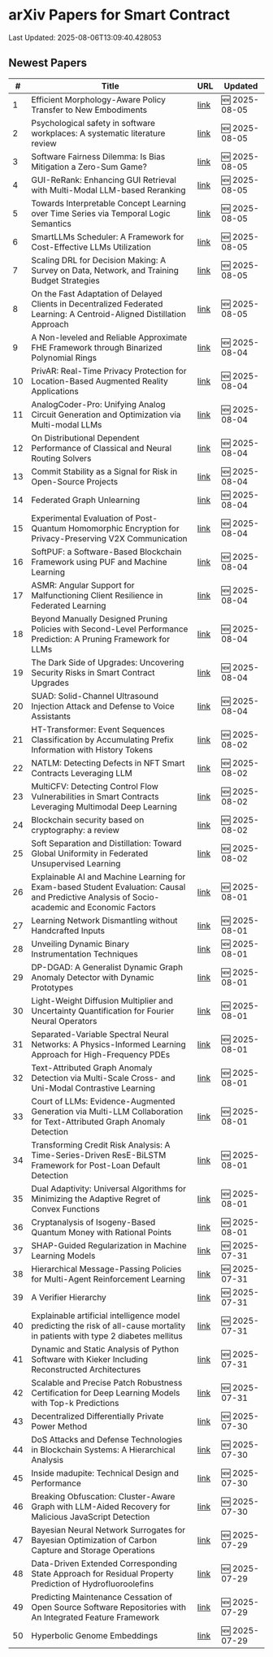 # arXiv Papers for Smart Contract

Last Updated: 2025-08-06T13:09:40.428053

## Newest Papers

|\#|Title|URL|Updated|
|---|---|---|---|
|1|Efficient Morphology-Aware Policy Transfer to New Embodiments|[link](http://arxiv.org/abs/2508.03660v1)|🆕 2025-08-05|
|2|Psychological safety in software workplaces: A systematic literature review|[link](http://arxiv.org/abs/2508.03369v1)|🆕 2025-08-05|
|3|Software Fairness Dilemma: Is Bias Mitigation a Zero-Sum Game?|[link](http://arxiv.org/abs/2508.03323v1)|🆕 2025-08-05|
|4|GUI-ReRank: Enhancing GUI Retrieval with Multi-Modal LLM-based Reranking|[link](http://arxiv.org/abs/2508.03298v1)|🆕 2025-08-05|
|5|Towards Interpretable Concept Learning over Time Series via Temporal Logic Semantics|[link](http://arxiv.org/abs/2508.03269v1)|🆕 2025-08-05|
|6|SmartLLMs Scheduler: A Framework for Cost-Effective LLMs Utilization|[link](http://arxiv.org/abs/2508.03258v1)|🆕 2025-08-05|
|7|Scaling DRL for Decision Making: A Survey on Data, Network, and Training Budget Strategies|[link](http://arxiv.org/abs/2508.03194v1)|🆕 2025-08-05|
|8|On the Fast Adaptation of Delayed Clients in Decentralized Federated Learning: A Centroid-Aligned Distillation Approach|[link](http://arxiv.org/abs/2508.02993v1)|🆕 2025-08-05|
|9|A Non-leveled and Reliable Approximate FHE Framework through Binarized Polynomial Rings|[link](http://arxiv.org/abs/2508.02943v1)|🆕 2025-08-04|
|10|PrivAR: Real-Time Privacy Protection for Location-Based Augmented Reality Applications|[link](http://arxiv.org/abs/2508.02551v1)|🆕 2025-08-04|
|11|AnalogCoder-Pro: Unifying Analog Circuit Generation and Optimization via Multi-modal LLMs|[link](http://arxiv.org/abs/2508.02518v1)|🆕 2025-08-04|
|12|On Distributional Dependent Performance of Classical and Neural Routing Solvers|[link](http://arxiv.org/abs/2508.02510v1)|🆕 2025-08-04|
|13|Commit Stability as a Signal for Risk in Open-Source Projects|[link](http://arxiv.org/abs/2508.02487v1)|🆕 2025-08-04|
|14|Federated Graph Unlearning|[link](http://arxiv.org/abs/2508.02485v1)|🆕 2025-08-04|
|15|Experimental Evaluation of Post-Quantum Homomorphic Encryption for Privacy-Preserving V2X Communication|[link](http://arxiv.org/abs/2508.02461v1)|🆕 2025-08-04|
|16|SoftPUF: a Software-Based Blockchain Framework using PUF and Machine Learning|[link](http://arxiv.org/abs/2508.02438v1)|🆕 2025-08-04|
|17|ASMR: Angular Support for Malfunctioning Client Resilience in Federated Learning|[link](http://arxiv.org/abs/2508.02414v1)|🆕 2025-08-04|
|18|Beyond Manually Designed Pruning Policies with Second-Level Performance Prediction: A Pruning Framework for LLMs|[link](http://arxiv.org/abs/2508.02381v1)|🆕 2025-08-04|
|19|The Dark Side of Upgrades: Uncovering Security Risks in Smart Contract Upgrades|[link](http://arxiv.org/abs/2508.02145v1)|🆕 2025-08-04|
|20|SUAD: Solid-Channel Ultrasound Injection Attack and Defense to Voice Assistants|[link](http://arxiv.org/abs/2508.02116v1)|🆕 2025-08-04|
|21|HT-Transformer: Event Sequences Classification by Accumulating Prefix Information with History Tokens|[link](http://arxiv.org/abs/2508.01474v1)|🆕 2025-08-02|
|22|NATLM: Detecting Defects in NFT Smart Contracts Leveraging LLM|[link](http://arxiv.org/abs/2508.01351v1)|🆕 2025-08-02|
|23|MultiCFV: Detecting Control Flow Vulnerabilities in Smart Contracts Leveraging Multimodal Deep Learning|[link](http://arxiv.org/abs/2508.01346v1)|🆕 2025-08-02|
|24|Blockchain security based on cryptography: a review|[link](http://arxiv.org/abs/2508.01280v1)|🆕 2025-08-02|
|25|Soft Separation and Distillation: Toward Global Uniformity in Federated Unsupervised Learning|[link](http://arxiv.org/abs/2508.01251v1)|🆕 2025-08-02|
|26|Explainable AI and Machine Learning for Exam-based Student Evaluation: Causal and Predictive Analysis of Socio-academic and Economic Factors|[link](http://arxiv.org/abs/2508.00785v1)|🆕 2025-08-01|
|27|Learning Network Dismantling without Handcrafted Inputs|[link](http://arxiv.org/abs/2508.00706v1)|🆕 2025-08-01|
|28|Unveiling Dynamic Binary Instrumentation Techniques|[link](http://arxiv.org/abs/2508.00682v1)|🆕 2025-08-01|
|29|DP-DGAD: A Generalist Dynamic Graph Anomaly Detector with Dynamic Prototypes|[link](http://arxiv.org/abs/2508.00664v1)|🆕 2025-08-01|
|30|Light-Weight Diffusion Multiplier and Uncertainty Quantification for Fourier Neural Operators|[link](http://arxiv.org/abs/2508.00643v1)|🆕 2025-08-01|
|31|Separated-Variable Spectral Neural Networks: A Physics-Informed Learning Approach for High-Frequency PDEs|[link](http://arxiv.org/abs/2508.00628v1)|🆕 2025-08-01|
|32|Text-Attributed Graph Anomaly Detection via Multi-Scale Cross- and Uni-Modal Contrastive Learning|[link](http://arxiv.org/abs/2508.00513v1)|🆕 2025-08-01|
|33|Court of LLMs: Evidence-Augmented Generation via Multi-LLM Collaboration for Text-Attributed Graph Anomaly Detection|[link](http://arxiv.org/abs/2508.00507v1)|🆕 2025-08-01|
|34|Transforming Credit Risk Analysis: A Time-Series-Driven ResE-BiLSTM Framework for Post-Loan Default Detection|[link](http://arxiv.org/abs/2508.00415v1)|🆕 2025-08-01|
|35|Dual Adaptivity: Universal Algorithms for Minimizing the Adaptive Regret of Convex Functions|[link](http://arxiv.org/abs/2508.00392v1)|🆕 2025-08-01|
|36|Cryptanalysis of Isogeny-Based Quantum Money with Rational Points|[link](http://arxiv.org/abs/2508.00351v1)|🆕 2025-08-01|
|37|SHAP-Guided Regularization in Machine Learning Models|[link](http://arxiv.org/abs/2507.23665v1)|🆕 2025-07-31|
|38|Hierarchical Message-Passing Policies for Multi-Agent Reinforcement Learning|[link](http://arxiv.org/abs/2507.23604v1)|🆕 2025-07-31|
|39|A Verifier Hierarchy|[link](http://arxiv.org/abs/2507.23504v1)|🆕 2025-07-31|
|40|Explainable artificial intelligence model predicting the risk of all-cause mortality in patients with type 2 diabetes mellitus|[link](http://arxiv.org/abs/2507.23491v1)|🆕 2025-07-31|
|41|Dynamic and Static Analysis of Python Software with Kieker Including Reconstructed Architectures|[link](http://arxiv.org/abs/2507.23425v1)|🆕 2025-07-31|
|42|Scalable and Precise Patch Robustness Certification for Deep Learning Models with Top-k Predictions|[link](http://arxiv.org/abs/2507.23335v1)|🆕 2025-07-31|
|43|Decentralized Differentially Private Power Method|[link](http://arxiv.org/abs/2507.22849v1)|🆕 2025-07-30|
|44|DoS Attacks and Defense Technologies in Blockchain Systems: A Hierarchical Analysis|[link](http://arxiv.org/abs/2507.22611v1)|🆕 2025-07-30|
|45|Inside madupite: Technical Design and Performance|[link](http://arxiv.org/abs/2507.22538v1)|🆕 2025-07-30|
|46|Breaking Obfuscation: Cluster-Aware Graph with LLM-Aided Recovery for Malicious JavaScript Detection|[link](http://arxiv.org/abs/2507.22447v1)|🆕 2025-07-30|
|47|Bayesian Neural Network Surrogates for Bayesian Optimization of Carbon Capture and Storage Operations|[link](http://arxiv.org/abs/2507.21803v1)|🆕 2025-07-29|
|48|Data-Driven Extended Corresponding State Approach for Residual Property Prediction of Hydrofluoroolefins|[link](http://arxiv.org/abs/2507.21720v1)|🆕 2025-07-29|
|49|Predicting Maintenance Cessation of Open Source Software Repositories with An Integrated Feature Framework|[link](http://arxiv.org/abs/2507.21678v1)|🆕 2025-07-29|
|50|Hyperbolic Genome Embeddings|[link](http://arxiv.org/abs/2507.21648v1)|🆕 2025-07-29|
